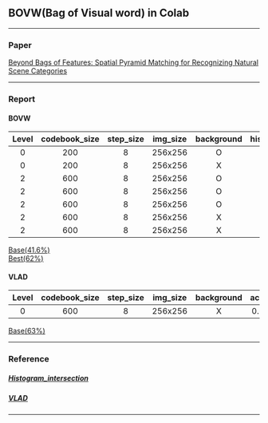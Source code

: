 
## BOVW(Bag of Visual word) in Colab


-------------------------------------
### Paper 

[Beyond Bags of Features: Spatial Pyramid Matching
for Recognizing Natural Scene Categories](https://inc.ucsd.edu/~marni/Igert/Lazebnik_06.pdf)


-------------------------------------
### Report

#### BOVW

| Level | codebook_size | step_size | img_size | background | histogram_intersection | scaler |accuracy |
|:--------: |:--------:|:--------:|:--------:|:--------:|:--------:|:--------:|:--------:|
| 0 | 200 | 8 | 256x256 | O | - | O | 0.41607 |
| 0 | 200 | 8 | 256x256 | X | - | O | 0.43735 |
| 2 | 600 | 8 | 256x256 | O | X | O | 0.50236 |
| 2 | 600 | 8 | 256x256 | O | O | X | 0.57505 |
| 2 | 600 | 8 | 256x256 | O | O | O | 0.58510 |
| 2 | 600 | 8 | 256x256 | X | O | X | 0.60933 |
| 2 | 600 | 8 | 256x256 | X | O | O | 0.62056 |

[Base(41.6%)](https://github.com/socome/BOVW_2019/blob/master/BOVW_Caltech101_base.ipynb)</br>
[Best(62%)](https://github.com/socome/BOVW_2019/blob/master/BOVW_Caltech101_62.ipynb)

#### VLAD

| Level | codebook_size | step_size | img_size | background | accuracy |
|:--------: |:--------:|:--------:|:--------:|:--------:|:--------:|
| 0 | 600 | 8 | 256x256 | X | 0.63593 |

[Base(63%)](https://github.com/socome/BOVW_2019/blob/master/VLAD_Caltech101_63.ipynb)

-------------------------------------
### Reference

##### [Histogram_intersection](https://github.com/wihoho/Image-Recognition/blob/5dc8834dd204e36172815345f0abe5640a4a37ef/recognition/classification.py#L10)</br>
##### [VLAD](https://github.com/jorjasso/VLAD)
-------------------------------------
